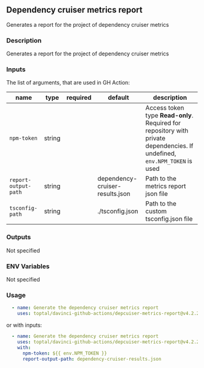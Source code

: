 ## Dependency cruiser metrics report

Generates a report for the project of dependency cruiser metrics

### Description

Generates a report for the project of dependency cruiser metrics

### Inputs

The list of arguments, that are used in GH Action:

| name                 | type   | required | default                         | description                                                                                                               |
| -------------------- | ------ | -------- | ------------------------------- | ------------------------------------------------------------------------------------------------------------------------- |
| `npm-token`          | string |          |                                 | Access token type **Read-only**. Required for repository with private dependencies. If undefined, `env.NPM_TOKEN` is used |
| `report-output-path` | string |          | dependency-cruiser-results.json | Path to the metrics report json file                                                                                      |
| `tsconfig-path`      | string |          | ./tsconfig.json                 | Path to the custom tsconfig.json file                                                                                     |

### Outputs

Not specified

### ENV Variables

Not specified

### Usage

```yaml
  - name: Generate the dependency cruiser metrics report
    uses: toptal/davinci-github-actions/depcuiser-metrics-report@v4.2.2
```

or with inputs:

```yaml
  - name: Generate the dependency cruiser metrics report
    uses: toptal/davinci-github-actions/depcuiser-metrics-report@v4.2.2
    with:
      npm-token: ${{ env.NPM_TOKEN }}
      report-output-path: dependency-cruiser-results.json
```
